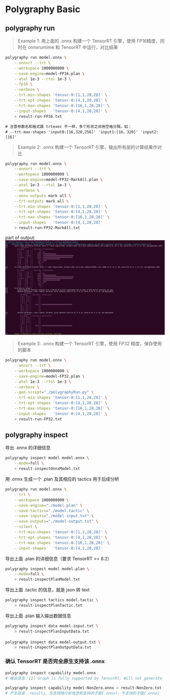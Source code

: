 # Polygraphy Basic

## polygraphy run

> Example 1: 用上面的 .onnx 构建一个 TensorRT 引擎，使用 FP16精度，同时在 onnxruntime 和 TensorRT 中运行，对比结果

```bash
polygraphy run model.onnx \
    --onnxrt --trt \
    --workspace 1000000000 \
    --save-engine=model-FP16.plan \
    --atol 1e-3 --rtol 1e-3 \
    --fp16 \
    --verbose \
    --trt-min-shapes 'tensor-0:[1,1,28,28]' \
    --trt-opt-shapes 'tensor-0:[4,1,28,28]' \
    --trt-max-shapes 'tensor-0:[16,1,28,28]' \
    --input-shapes   'tensor-0:[4,1,28,28]' \
    > result-run-FP16.txt
```

```
# 注意参数名和格式跟 trtexec 不一样，多个形状之间用空格分隔，如：
# --trt-max-shapes 'input0:[16,320,256]' 'input1:[16，320]' 'input2:[16]'
```

> Example 2:  .onnx 构建一个 TensorRT 引擎，输出所有层的计算结果作对比

```bash
polygraphy run model.onnx \
    --onnxrt --trt \
    --workspace 1000000000 \
    --save-engine=model-FP32-MarkAll.plan \
    --atol 1e-3 --rtol 1e-3 \
    --verbose \
    --onnx-outputs mark all \
    --trt-outputs mark all \
    --trt-min-shapes 'tensor-0:[1,1,28,28]' \
    --trt-opt-shapes 'tensor-0:[4,1,28,28]' \
    --trt-max-shapes 'tensor-0:[16,1,28,28]' \
    --input-shapes   'tensor-0:[4,1,28,28]'
    > result-run-FP32-MarkAll.txt
```
part of output:
![polygraphy1](./images/polygraphy1.png) 

> Example 3: .onnx 构建一个 TensorRT 引擎，使用 FP32 精度，保存使用的脚本

```bash
polygraphy run model.onnx \
    --onnxrt --trt \
    --workspace 1000000000 \
    --save-engine=model-FP32.plan \
    --atol 1e-3 --rtol 1e-3 \
    --verbose \
    --gen-script="./polygraphyRun.py" \
    --trt-min-shapes 'tensor-0:[1,1,28,28]' \
    --trt-opt-shapes 'tensor-0:[4,1,28,28]' \
    --trt-max-shapes 'tensor-0:[16,1,28,28]' \
    --input-shapes   'tensor-0:[4,1,28,28]' \
    > result-run-FP32.txt
```

## polygraphy inspect

导出 .onnx 的详细信息
```bash
polygraphy inspect model model.onnx \
    --mode=full \
    > result-inspectOnnxModel.txt
```

用 .onnx 生成一个 .plan 及其相应的 tactics 用于后续分析
```bash
polygraphy run model.onnx \
    --trt \
    --workspace 1000000000 \
    --save-engine="./model.plan" \
    --save-tactics="./model.tactic" \
    --save-inputs="./model-input.txt" \
    --save-outputs="./model-output.txt" \
    --silent \
    --trt-min-shapes 'tensor-0:[1,1,28,28]' \
    --trt-opt-shapes 'tensor-0:[4,1,28,28]' \
    --trt-max-shapes 'tensor-0:[16,1,28,28]' \
    --input-shapes   'tensor-0:[4,1,28,28]'
```

导出上面 .plan 的详细信息（要求 TensorRT >= 8.2）
```bash
polygraphy inspect model model.plan \
    --mode=full \
    > result-inspectPlanModel.txt
```

导出上面 .tactic 的信息，就是 json 转 text
```bash
polygraphy inspect tactics model.tactic \
    > result-inspectPlanTactic.txt
```

导出上面 .plan 输入输出数据信息
```bash
polygraphy inspect data model-input.txt \
    > result-inspectPlanInputData.txt

polygraphy inspect data model-output.txt \
    > result-inspectPlanOutputData.txt    
```

### 确认 TensorRT 是否完全原生支持该 .onnx

```bash
polygraphy inspect capability model.onnx
# 输出信息：[I] Graph is fully supported by TensorRT; Will not generate subgraphs.
```

```bash
polygraphy inspect capability model-NonZero.onnx > result-NonZero.txt
# 产生目录 .results，包含网络分析信息和支持的子图(.onnx)、不支持的子图(.onnx)
```
